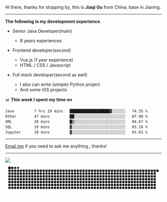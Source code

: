 Hi there, thanks for stopping by, this is **Jiaqi Gu** from China, base in Jiaxing.

---

**The following is my development experience.**

- Senior Java Developer(main)
  - 8 years experiences

- Frontend developer(second)
  - Vue.js (1 year experience)
  - HTML / CSS / Javascript
  
- Full stack developer(second as well)
  - I also can write (simple) Python project
  - And some iOS projects

📊 **This week I spent my time on**
<!--START_SECTION:waka-->

```txt
Java         7 hrs 29 mins   ██████████████████▓░░░░░░   74.35 %
Other        47 mins         ██░░░░░░░░░░░░░░░░░░░░░░░   07.90 %
XML          28 mins         █▒░░░░░░░░░░░░░░░░░░░░░░░   04.67 %
SQL          19 mins         ▓░░░░░░░░░░░░░░░░░░░░░░░░   03.18 %
Jupyter      18 mins         ▓░░░░░░░░░░░░░░░░░░░░░░░░   03.03 %
```

<!--END_SECTION:waka-->

---

[Email me](mailto:htk2klwgr@mozmail.com?subject=Hiring_from_GitHub) if you need to ask me anything., thanks!

---

![]( https://visitor-badge.glitch.me/badge?page_id=githubgujiaqi)
![]( https://github.com/droid-Q/droid-Q/raw/output/github-contribution-grid-snake.svg#gh-dark-mode-only)
